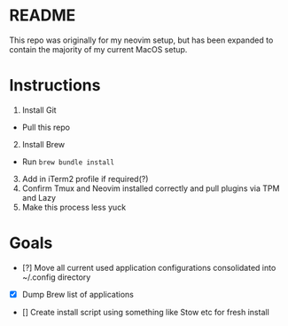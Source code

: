 # README
This repo was originally for my neovim setup, but has been expanded to contain the majority of my current MacOS setup.

# Instructions
1. Install Git
- Pull this repo
2. Install Brew
- Run `brew bundle install`
3. Add in iTerm2 profile if required(?)
4. Confirm Tmux and Neovim installed correctly and pull plugins via TPM and Lazy
5. Make this process less yuck

# Goals
- [?] Move all current used application configurations consolidated into ~/.config directory
- [x] Dump Brew list of applications
- [] Create install script using something like Stow etc for fresh install
